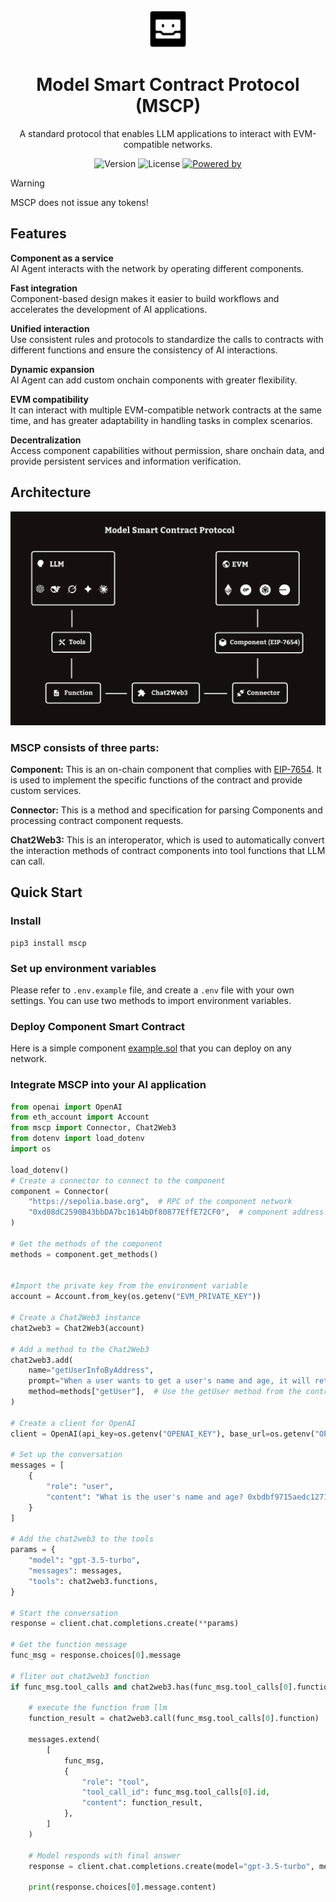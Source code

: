 <div align="center">
  <img src="./mscp_logo.svg" width="60" height="60" />
  <h1>Model Smart Contract Protocol (MSCP)</h1>
  <p>A standard protocol that enables LLM applications to interact with EVM-compatible networks.</p>

![Version](https://img.shields.io/badge/version-0.1.0-blue.svg)
![License](https://img.shields.io/badge/license-MIT-green.svg)
[![Powered by](https://img.shields.io/badge/powered_by-ame_network-8A2BE2)](https://ame.network)

</div>




> [!Warning]  
> MSCP does not issue any tokens!  



## Features
**Component as a service**  
AI Agent interacts with the network by operating different components.

**Fast integration**   
Component-based design makes it easier to build workflows and accelerates the development of AI applications.

**Unified interaction**   
Use consistent rules and protocols to standardize the calls to contracts with different functions and ensure the consistency of AI interactions.

**Dynamic expansion**   
AI Agent can add custom onchain components with greater flexibility.

**EVM compatibility**   
It can interact with multiple EVM-compatible network contracts at the same time, and has greater adaptability in handling tasks in complex scenarios.

**Decentralization**   
Access component capabilities without permission, share onchain data, and provide persistent services and information verification.


## Architecture
![MSCP Architecture](./mscp_architecture.png)

### MSCP consists of three parts:

**Component:** This is an on-chain component that complies with [EIP-7654](https://eips.ethereum.org/EIPS/eip-7654). It is used to implement the specific functions of the contract and provide custom services.

**Connector:** This is a method and specification for parsing Components and processing contract component requests.

**Chat2Web3:** This is an interoperator, which is used to automatically convert the interaction methods of contract components into tool functions that LLM can call. ​

## Quick Start
### Install
```shell
pip3 install mscp
```

### Set up environment variables
Please refer to `.env.example` file, and create a `.env` file with your own settings. You can use two methods to import environment variables.

### Deploy Component Smart Contract

Here is a simple component [example.sol](./component/Example.sol) that you can deploy on any network.

### Integrate MSCP into your AI application

```python
from openai import OpenAI
from eth_account import Account
from mscp import Connector, Chat2Web3
from dotenv import load_dotenv
import os

load_dotenv()
# Create a connector to connect to the component
component = Connector(
    "https://sepolia.base.org",  # RPC of the component network
    "0xd08dC2590B43bbDA7bc1614bDf80877EffE72CF0",  # component address
)

# Get the methods of the component
methods = component.get_methods()


#Import the private key from the environment variable
account = Account.from_key(os.getenv("EVM_PRIVATE_KEY"))

# Create a Chat2Web3 instance
chat2web3 = Chat2Web3(account)

# Add a method to the Chat2Web3
chat2web3.add(
    name="getUserInfoByAddress",
    prompt="When a user wants to get a user's name and age, it will return 2 values: one is the name, and the other is the age.",
    method=methods["getUser"],  # Use the getUser method from the contract
)

# Create a client for OpenAI
client = OpenAI(api_key=os.getenv("OPENAI_KEY"), base_url=os.getenv("OPENAI_API_BASE"))

# Set up the conversation
messages = [
    {
        "role": "user",
        "content": "What is the user's name and age? 0xbdbf9715aedc12712daac033d4952280d1d29ac3",
    }
]

# Add the chat2web3 to the tools
params = {
    "model": "gpt-3.5-turbo",
    "messages": messages,
    "tools": chat2web3.functions,
}

# Start the conversation
response = client.chat.completions.create(**params)

# Get the function message
func_msg = response.choices[0].message

# fliter out chat2web3 function
if func_msg.tool_calls and chat2web3.has(func_msg.tool_calls[0].function.name):

    # execute the function from llm
    function_result = chat2web3.call(func_msg.tool_calls[0].function)

    messages.extend(
        [
            func_msg,
            {
                "role": "tool",
                "tool_call_id": func_msg.tool_calls[0].id,
                "content": function_result,
            },
        ]
    )

    # Model responds with final answer
    response = client.chat.completions.create(model="gpt-3.5-turbo", messages=messages)

    print(response.choices[0].message.content)

```





